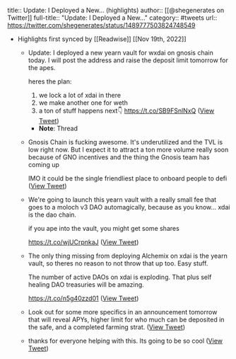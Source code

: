 title:: Update: I Deployed a New... (highlights)
author:: [[@shegenerates on Twitter]]
full-title:: "Update: I Deployed a New..."
category:: #tweets
url:: https://twitter.com/shegenerates/status/1489777503824748549

- Highlights first synced by [[Readwise]] [[Nov 19th, 2022]]
	- Update: I deployed a new yearn vault for wxdai on gnosis chain today. I will post the address and raise the deposit limit tomorrow for the apes.
	  
	  heres the plan:
	  1. we lock a lot of xdai in there
	  2. we make another one for weth
	  3. a ton of stuff happens next👇 https://t.co/SB9FSnlNxQ ([View Tweet](https://twitter.com/shegenerates/status/1489777503824748549))
		- **Note**: Thread
	- Gnosis Chain is fucking awesome. It's underutilized and the TVL is low right now. But I expect it to attract a ton more volume really soon because of GNO incentives and the thing the Gnosis team has coming up
	  
	  IMO it could be the single friendliest place to onboard people to defi ([View Tweet](https://twitter.com/shegenerates/status/1489777505842126851))
	- We're going to launch this yearn vault with a really small fee that goes to a moloch v3 DAO automagically, because as you know... xdai is the dao chain.
	  
	  if you ape into the vault, you might get some shares
	  
	  https://t.co/wjUCrpnkaJ ([View Tweet](https://twitter.com/shegenerates/status/1489777507574374408))
	- The only thing missing from deploying Alchemix on xdai is the yearn vault, so theres no reason to not throw that up too. Easy stuff.
	  
	  The number of active DAOs on xdai is exploding. That plus self healing DAO treasuries will be amazing.
	  
	  https://t.co/n5g40zzd01 ([View Tweet](https://twitter.com/shegenerates/status/1489777509398986754))
	- Look out for some more specifics in an announcement tomorrow that will reveal APYs, higher limit for who much can be deposited in the safe, and a completed farming strat. ([View Tweet](https://twitter.com/shegenerates/status/1489777511055695877))
	- thanks for everyone helping with this. Its going to be so cool ([View Tweet](https://twitter.com/shegenerates/status/1489777512410501124))